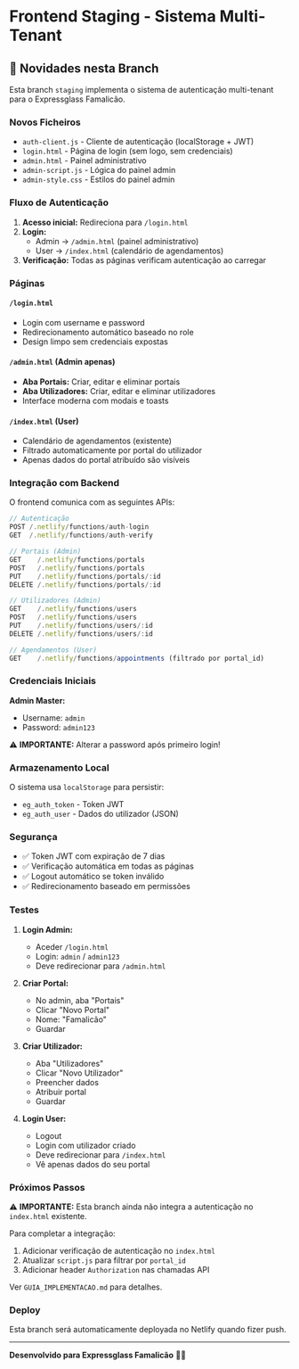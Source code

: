 # Frontend Staging - Sistema Multi-Tenant

## 🚀 Novidades nesta Branch

Esta branch `staging` implementa o sistema de autenticação multi-tenant para o Expressglass Famalicão.

### Novos Ficheiros

- `auth-client.js` - Cliente de autenticação (localStorage + JWT)
- `login.html` - Página de login (sem logo, sem credenciais)
- `admin.html` - Painel administrativo
- `admin-script.js` - Lógica do painel admin
- `admin-style.css` - Estilos do painel admin

### Fluxo de Autenticação

1. **Acesso inicial:** Redireciona para `/login.html`
2. **Login:**
   - Admin → `/admin.html` (painel administrativo)
   - User → `/index.html` (calendário de agendamentos)
3. **Verificação:** Todas as páginas verificam autenticação ao carregar

### Páginas

#### `/login.html`
- Login com username e password
- Redirecionamento automático baseado no role
- Design limpo sem credenciais expostas

#### `/admin.html` (Admin apenas)
- **Aba Portais:** Criar, editar e eliminar portais
- **Aba Utilizadores:** Criar, editar e eliminar utilizadores
- Interface moderna com modais e toasts

#### `/index.html` (User)
- Calendário de agendamentos (existente)
- Filtrado automaticamente por portal do utilizador
- Apenas dados do portal atribuído são visíveis

### Integração com Backend

O frontend comunica com as seguintes APIs:

```javascript
// Autenticação
POST /.netlify/functions/auth-login
GET  /.netlify/functions/auth-verify

// Portais (Admin)
GET    /.netlify/functions/portals
POST   /.netlify/functions/portals
PUT    /.netlify/functions/portals/:id
DELETE /.netlify/functions/portals/:id

// Utilizadores (Admin)
GET    /.netlify/functions/users
POST   /.netlify/functions/users
PUT    /.netlify/functions/users/:id
DELETE /.netlify/functions/users/:id

// Agendamentos (User)
GET    /.netlify/functions/appointments (filtrado por portal_id)
```

### Credenciais Iniciais

**Admin Master:**
- Username: `admin`
- Password: `admin123`

⚠️ **IMPORTANTE:** Alterar a password após primeiro login!

### Armazenamento Local

O sistema usa `localStorage` para persistir:
- `eg_auth_token` - Token JWT
- `eg_auth_user` - Dados do utilizador (JSON)

### Segurança

- ✅ Token JWT com expiração de 7 dias
- ✅ Verificação automática em todas as páginas
- ✅ Logout automático se token inválido
- ✅ Redirecionamento baseado em permissões

### Testes

1. **Login Admin:**
   - Aceder `/login.html`
   - Login: `admin` / `admin123`
   - Deve redirecionar para `/admin.html`

2. **Criar Portal:**
   - No admin, aba "Portais"
   - Clicar "Novo Portal"
   - Nome: "Famalicão"
   - Guardar

3. **Criar Utilizador:**
   - Aba "Utilizadores"
   - Clicar "Novo Utilizador"
   - Preencher dados
   - Atribuir portal
   - Guardar

4. **Login User:**
   - Logout
   - Login com utilizador criado
   - Deve redirecionar para `/index.html`
   - Vê apenas dados do seu portal

### Próximos Passos

⚠️ **IMPORTANTE:** Esta branch ainda não integra a autenticação no `index.html` existente.

Para completar a integração:

1. Adicionar verificação de autenticação no `index.html`
2. Atualizar `script.js` para filtrar por `portal_id`
3. Adicionar header `Authorization` nas chamadas API

Ver `GUIA_IMPLEMENTACAO.md` para detalhes.

### Deploy

Esta branch será automaticamente deployada no Netlify quando fizer push.

---

**Desenvolvido para Expressglass Famalicão** 🚗💎

